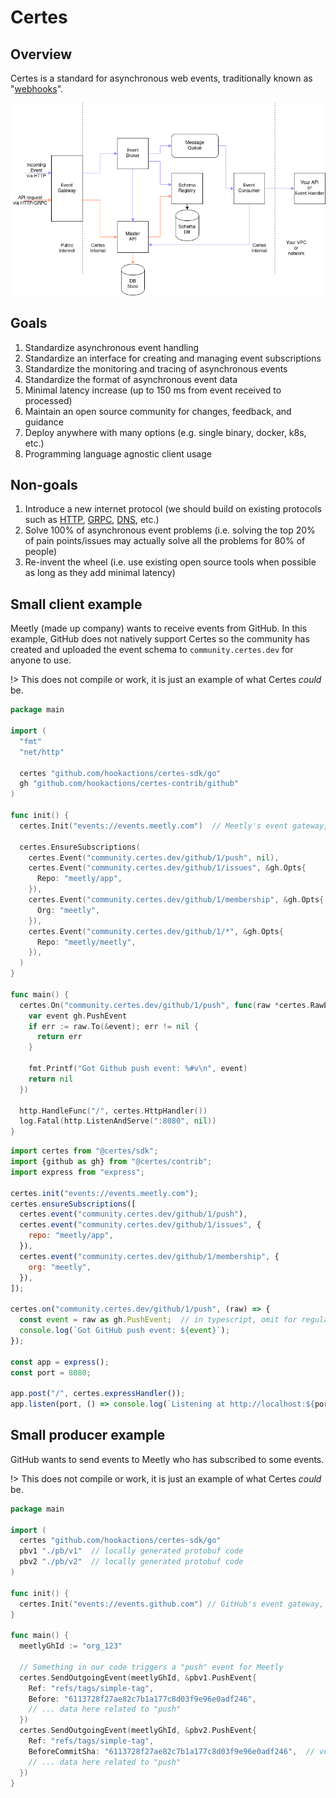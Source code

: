 # Certes

## Overview

Certes is a standard for asynchronous web events, traditionally known as "[webhooks](https://webhooks.dev/docs/basics/)". 

![certes components](_media/certes_components.png)

## Goals

1. Standardize asynchronous event handling
1. Standardize an interface for creating and managing event subscriptions
1. Standardize the monitoring and tracing of asynchronous events
1. Standardize the format of asynchronous event data
1. Minimal latency increase (up to 150 ms from event received to processed)
1. Maintain an open source community for changes, feedback, and guidance
1. Deploy anywhere with many options (e.g. single binary, docker, k8s, etc.)
1. Programming language agnostic client usage

## Non-goals

1. Introduce a new internet protocol (we should build on existing protocols such as [HTTP](https://en.wikipedia.org/wiki/Hypertext_Transfer_Protocol), [GRPC](https://grpc.io/), [DNS](https://www.cloudflare.com/learning/dns/what-is-dns/), etc.)
1. Solve 100% of asynchronous event problems (i.e. solving the top 20% of pain points/issues may actually solve all the problems for 80% of people)
1. Re-invent the wheel (i.e. use existing open source tools when possible as long as they add minimal latency)

## Small client example

Meetly (made up company) wants to receive events from GitHub. In this example, GitHub does not natively support Certes so the community has created and uploaded the event schema to `community.certes.dev` for anyone to use.

!> This does not compile or work, it is just an example of what Certes _could_ be.

```go
package main

import (
  "fmt"
  "net/http"

  certes "github.com/hookactions/certes-sdk/go"
  gh "github.com/hookactions/certes-contrib/github"
)

func init() {
  certes.Init("events://events.meetly.com")  // Meetly's event gateway, local or hosted by 3rd party
  
  certes.EnsureSubscriptions(
    certes.Event("community.certes.dev/github/1/push", nil),
    certes.Event("community.certes.dev/github/1/issues", &gh.Opts{
      Repo: "meetly/app",
    }),
    certes.Event("community.certes.dev/github/1/membership", &gh.Opts{
      Org: "meetly",
    }),
    certes.Event("community.certes.dev/github/1/*", &gh.Opts{
      Repo: "meetly/meetly",
    }),
  )
}

func main() {
  certes.On("community.certes.dev/github/1/push", func(raw *certes.RawEvent) error {
    var event gh.PushEvent
    if err := raw.To(&event); err != nil {
      return err
    }

    fmt.Printf("Got Github push event: %#v\n", event)
    return nil
  })

  http.HandleFunc("/", certes.HttpHandler())
  log.Fatal(http.ListenAndServe(":8080", nil))
}
```

```javascript
import certes from "@certes/sdk";
import {github as gh} from "@certes/contrib";
import express from "express";

certes.init("events://events.meetly.com");
certes.ensureSubscriptions([
  certes.event("community.certes.dev/github/1/push"),
  certes.event("community.certes.dev/github/1/issues", {
    repo: "meetly/app",
  }),
  certes.event("community.certes.dev/github/1/membership", {
    org: "meetly",
  }),
]);

certes.on("community.certes.dev/github/1/push", (raw) => {
  const event = raw as gh.PushEvent;  // in typescript, omit for regular JS
  console.log(`Got GitHub push event: ${event}`);
});

const app = express();
const port = 8080;

app.post("/", certes.expressHandler());
app.listen(port, () => console.log(`Listening at http://localhost:${port}`));
```

## Small producer example

GitHub wants to send events to Meetly who has subscribed to some events.

!> This does not compile or work, it is just an example of what Certes _could_ be.

```go
package main

import (
  certes "github.com/hookactions/certes-sdk/go"
  pbv1 "./pb/v1"  // locally generated protobuf code
  pbv2 "./pb/v2"  // locally generated protobuf code
)

func init() {
  certes.Init("events://events.github.com") // GitHub's event gateway, local or hosted by 3rd party
}

func main() {
  meetlyGhId := "org_123"

  // Something in our code triggers a "push" event for Meetly
  certes.SendOutgoingEvent(meetlyGhId, &pbv1.PushEvent{
    Ref: "refs/tags/simple-tag",
    Before: "6113728f27ae82c7b1a177c8d03f9e96e0adf246",
    // ... data here related to "push"
  })
  certes.SendOutgoingEvent(meetlyGhId, &pbv2.PushEvent{
    Ref: "refs/tags/simple-tag",
    BeforeCommitSha: "6113728f27ae82c7b1a177c8d03f9e96e0adf246",  // versioning example of field name changing
    // ... data here related to "push"
  })
}
```
